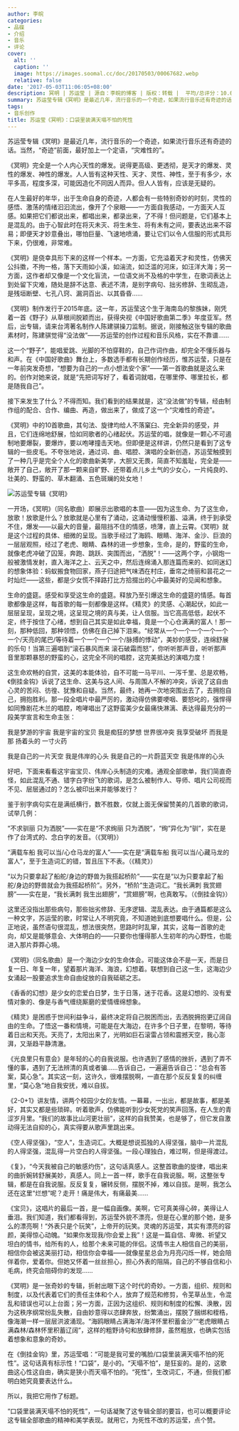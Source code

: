 ```yaml
---
author: 李皖
categories:
- 品碟
- 介绍
- 音乐
- 评论
cover:
  alt: ''
  caption: ''
  image: https://images.soomal.cc/doc/20170503/00067682.webp
  relative: false
date: '2017-05-03T11:06:05+08:00'
description: 冥明 | 苏运莹 | 源自：李皖的博客 | 版权：转载 |  平均/总评分：10.00/40
summary: 苏运莹专辑《冥明》是最近几年，流行音乐的一个奇迹，如果流行音乐还有奇迹的话。当然，“奇迹”前面，最好加上一个定语，“灾难性的”。《冥明》完全是一个人内心天性的爆发。说得更高级、更透彻，是天才的爆发、灵性的爆发、神性的爆发……
tags:
- 音乐创作
title: 苏运莹《冥明》：口袋里装满天塌不怕的死性
---
```


苏运莹专辑《冥明》是最近几年，流行音乐的一个奇迹，如果流行音乐还有奇迹的话。当然，“奇迹”前面，最好加上一个定语，“灾难性的”。

《冥明》完全是一个人内心天性的爆发。说得更高级、更透彻，是天才的爆发、灵性的爆发、神性的爆发。人人皆有这种天性、天才、灵性、神性，至于有多少，水平多高，程度多深，可能因造化不同因人而异。但人人皆有，应该是无疑的。

在人生最好的年华，出于生命自身的奇迹，人都会有一些特别奇妙的时刻，灵性的感悟、激荡的情绪汩汩流出，像开了个泉眼――一方面自我感动，一方面天人互感。如果把它们都说出来，都唱出来，都录出来，了不得！但问题是，它们基本上是混乱的。由于心智此时在将灭未灭、将生未生、将有未有之间，要表达出来不容易；即便天才妙意叠出，哪怕巨量、飞速地喷涌，要让它们以令人信服的形式具形下来，仍很难，非常难。

《冥明》是侥幸具形下来的这样一个样本。一方面，它充溢着天才和灵性，仿佛天公抖擞，不拘一格，落下天雨如小溪，如湍流，如泛滥的河床，如汪洋大海；另一方面，这作者却又像是一个文化盲流，一位语文尚不及格的中学生，在歌词表达上到处留下灾难，随处是辞不达意、表述不清，是别字病句、拙劣修辞、生砌乱造，是残垣断壁、七孔八窍、漏洞百出、以其昏昏……

《冥明》制作发行于2015年底。这一年，苏运莹这个生于海南岛的黎族妹，刚凭着一首《野子》从草根间脱颖而出，获得央视《中国好歌曲第二季》年度亚军。然后，出专辑，请来台湾著名制作人陈建骐操刀监制。据说，刚接触这张专辑的歌曲素材时，陈建骐觉得“没法做”――苏运莹的创作过程和音乐风格，实在不靠谱……

这一个“野子”，能唱爱跳、光脚的不怕穿鞋的，自己作词作曲，却完全不懂乐器与和声。在《中国好歌曲》舞台上，多数选手都有长期创作经历，惟苏运莹，只是在一年前突发奇想，“想要为自己的一点小想法安个家”――第一首歌曲就是这么来的。创作对她来说，就是“先把词写好了，看着词就唱，在哪里停、哪里拉长，都是随我自己”。

接下来发生了什么？不得而知。我们看到的结果就是，这“没法做”的专辑，经由制作组的配合、合作、编曲、再造，做出来了，做成了这一个“灾难性的奇迹”。

《冥明》中的10首歌曲，其句法、旋律均给人不落窠臼、完全新异的感受，并且，它们连绵地舒展，恰如同歌者的心绪起伏。苏运莹的唱，就像是一颗心不可遏制地要爆裂，要爆炸，要以咆哮撞击天地。但即便是这样讲，仍然只是看到了这专辑的一些皮毛。不夸张地说，通过词、曲、唱腔、演唱的全新创造，苏运莹触摸到了一种几乎是完全个人化的歌曲新美学，大胆又无畏，简直不知羞耻，完全是――敞开了自己，敞开了那一颗来自旷野、还带着点儿乡土气的少女心，一片纯良的、壮美的、野蛮的、草木翻涌、五色斑斓的处女地！

![苏运莹专辑《冥明》](https://images.soomal.cc/doc/20170503/00067682.webp)





一开场，《冥明》（同名歌曲）即展示出歌唱的本意――因为这生命、为了这生命，放歌！放歌是什么？放歌就是心里有了涌动，这涌动慢慢积蓄、溢满，终于到承受不住，爆发――以最大的音量，最阻挡不住的情感，喷薄，直上云霄。《冥明》就是这个过程的具体、细微的呈现。当歌手经过了海鸥、眼睛、海洋、金沙、巨浪的一层层观照，经过了老虎、眼睛、森林的进一步想象，生命，是的，野蛮的生命，就像老虎冲破了囚笼，奔跑、跳跃、突围而出，“洒脱”！――这两个字，小钢炮一般被激情发射，直入海洋之上、云天之中，然后连绵涌入那连篇而来的、如同迷幻的想象体验：蚂蚁搬食物回家，燕子归途把气味洒在村庄，垂帘之绮丽和昙花之一时灿烂――这些，都是少女慌不择路打比方拾掇出的心中最美好的见闻和想象。

生命的盛筵。感受和享受这生命的盛筵。释放乃至引爆这生命的盛筵的情感。每首歌都像是这样，每首歌的每一刻都像是这样。《精灵》的灵感、心潮起伏，如此一层层呈现，呈现之境，这呈现之境的真与美，让人信服。当它高高低低，起伏不定，终于按住了心绪，想到自己其实是如此幸福，竟是一个心仓满满的富人！那一刻，那种低回，那种领悟，仿佛在自己掉下泪来。“经常从一个一个一个一个一个一个/天亮的尾巴/等待着一个一个一个一个/脉搏的悸动”，美妙的感受，连绵舒展的乐句！当第三遍唱到“滚石暴风而来 滚石破霜而怒”，你听听那声音，听听那声音里那颗暴怒的野蛮的心，这完全不同的唱腔，这完美抵达的演唱力度！

这生命欢畅的自赏，这美的本能体验，自不可能一马平川、一泻千里、总是欢畅，《倒挂金钩》诉说了这生命、这美与这人间、与周围人不解的冲突，诉说了这自由心灵的苦闷、彷徨、犹豫和自疑。当然，最终，她再一次地突围出去了，去拥抱自己，拥抱胜利。那一段全唱片中最严厉的，激动得仿佛要哽咽、要怒叱的，强悍得如同豫剧花木兰的唱腔，咆哮唱出了这野蛮美少女最痛快淋漓、表达得最充分的一段美学宣言和生命主张：

我是梦游的宇宙
我是宇宙的宝贝
我是痴狂的梦想
世界很冲突 我享受破坏
而我是那 扬着头的 一寸火药

我是自己的一片天空
我是伟岸的心头
我是自己的一片蔚蓝天空
我是伟岸的心头

好吧，下面来看看这宇宙宝贝、伟岸心头制造的灾难。通观全部歌单，我们简直奇怪，如此混乱不通、错字白字纷飞的歌词，是怎么被制作人、导师、唱片公司视而不见、层层通过的？怎么被印出来并能够发行？

鉴于别字病句实在是满纸横行，数不胜数，仅就上面无保留赞美的几首歌的歌词，试举几例：

“不求驯丽 只为洒脱”――实在是“不求绚丽 只为洒脱”，“绚”异化为“驯”，实在是作了台湾式的、念白字的发音。（《冥明》）

“满载车船 我可以当/心仓马龙的富人”――实在是“满载车船 我可以当/心藏马龙的富人”，至于生造词汇的错，暂且压下不表。（《精灵》）

“以为只要拿起了船舵/身边的野兽为我搭起桥阶”――实在是“以为只要拿起了船舵/身边的野兽就会为我搭起桥阶”。另外，“桥阶”生造词汇。“我长满刺 我赏翅膀”――实在是，“我长满刺 我生出翅膀”，“赏翅膀”啊，也真敢写。（《倒挂金钩》）

这里还没指出那些病句，那些拙劣修辞、无序逻辑、混乱表达。由于通篇都是这么一种文字，苏运莹的歌，时常让人不明究竟，不知道她到底想要唱什么。但是，公正地说，虽然语句很混乱，想法很突然，思路时时乱窜，其实，这每一首歌的走向，却又是能够意会、大体明白的――只要你也懂得那人生初年的内心野性，也能进入那片莽莽心境。

《冥明》（同名歌曲）是一个海边少女的生命体会。可能这体会不是一天，而是日复一日、年复一年，望着那片海洋、海浪，幻想着。联想到自己这一生，这海边少女涌起一股要追求生命自由绽放的自我砥砺之志。

《香香的幻想》是少女的恋爱白日梦，生于日落，迷于花香。这是幻想的、没有爱情对象的、像是与香气缠绕厮磨的爱情缠绵想象。

《精灵》是困惑于世间利益争斗，最终决定将自己脱困而出，去洒脱拥抱更辽阔自由的生命。了悟这一番和情境，可能是在大海边，在许多个日子里，在黎明，等待着日出和天亮。天亮了，太阳出来了，光明如巨石滚雷占领和震撼天空，我心澎湃，又渐趋平静清澈。

《光良里只有意会》是年轻的心的自我说服。也许遇到了感情的挫折，遇到了弄不懂的事，遇到了无法辨清的真或者骗……告诉自己，一遍遍告诉自己：“总会有答案，莫心急”。其实这一刻，这许久，很难摆脱啊，一直在那个反反复复的纠缠里，“莫心急”地自我安抚，难以自拔。

《2-0+1》讲友情，讲两个校园少女的友情。一幕幕，一出出，都是故事，都是美好，其实又都是些琐碎。听着歌声，仿佛能听到少女死党的笑声回荡，在人生的青涩岁月里。“我们的故事比山河更壮丽”，这样的自我赞美，也是够了，但它发自激动得无法自抑的心，真实得要从歌声里跳出来。

《空人得坚强》，“空人”，生造词汇。大概是想说孤独的人得坚强，脑中一片混乱的人得坚强，混乱得一片空白的人得坚强。一段心理独白，难过啊，但是得渡过。

《复》，“今天我被自己的敏感灼伤”，这句话真感人。这整首歌曲的旋律，唱出来的曲折婉转舒展美妙，真感人。同上一首一样，歌手在自我说服。啊，这整张专辑，都是在自我说服。反反复复，辗转反侧，摆脱不掉，难以自拔。是啊，我怎么还在这里“烂想”呢？走开！痛是伟大，有痛最美……

《宝贝》，这唱片的最后一首，是一幅自画像。美啊，它可真美得心碎，美得让人垂泪。我们知道，我们都看得到，苏运莹外貌不漂亮，但是在心里的那个她，是多么的漂亮啊！“外表只是个玩笑”，上帝开的玩笑。灵魂的苏运莹，其实有漂亮的容颜，美得惊心动魄。“如果你发现我/你会爱上我”！这是一篇自信、卑微、祈望又坦白的情书，给所有的人，给那个未来可能的伴侣。这情书主人相信自己的美丽，相信你会被这美丽打动，相信你会幸福――就像星星总会为月亮闪烁一样，她会陪伴着你，爱着你。但她又怀着一丝丝担心，担心外表的阻隔，自己的不够自信和小毛病，终究会阻碍你的发现……

《冥明》是一张奇妙的专辑，折射出眼下这个时代的奇妙。一方面，组织、规则和制度，以及代表着它们的责任主体和个人，放弃了规范和修剪，令芜草丛生，令混乱和错误也可以上台面；另一方面，正因为这组织、规则和制度的松懈、涣散，因为这秩序纲常纷乱失散，自由妙意得以恣肆奔放，纷繁涌出，摆脱了捆绑和桎梏，像海潮一样一层层洪波涌现。“海鸥眼睛占满海洋/海洋怀里积蓄金沙”“老虎眼睛占满森林/森林怀里积蓄辽阔”，这样的粗野诗句和放肆修辞，虽然粗放，也确实包括着想象和意象的奇妙。

在《倒挂金钩》里，苏运莹唱：“可能是我可爱的嘴脸/口袋里装满天塌不怕的死性”。这句话真有标示性！“口袋”，是小的。“天塌不怕”，是狂妄的。是的，这歌曲这心性这自由，确实是狭小而天塌不怕的。“死性”，生改词汇，不通，但我们都明白她究竟要表达什么。

所以，我把它用作了标题。

“口袋里装满天塌不怕的死性”，一句话凝聚了这专辑全部的要旨，也可以概要评论这专辑全部歌曲的精神和美学表现。就用它，为死性不改的苏运莹，点个赞。